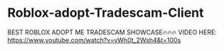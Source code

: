 # Roblox-adopt-Tradescam-Client


BEST ROBLOX ADOPT ME TRADESCAM SHOWCASE🔥🔥🔥
VIDEO HERE: https://www.youtube.com/watch?v=vWh0t_2Wsh4&t=100s
